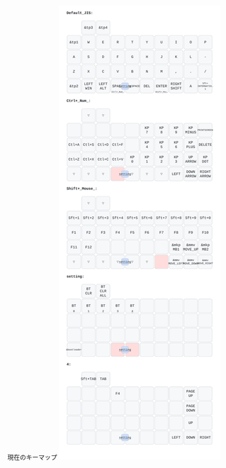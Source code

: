 現在のキーマップ
![](https://raw.githubusercontent.com/nazuna293/zmk-Enigma_01-user-config/main/keymap-drawer/Enigma_01_a.svg)